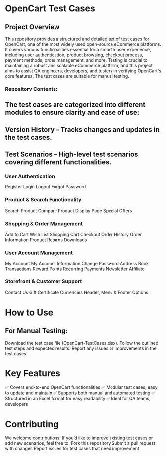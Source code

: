 # OpenCart Test Cases
## Project Overview
This repository provides a structured and detailed set of test cases for OpenCart, one of the most widely used open-source eCommerce platforms. 
It covers various functionalities essential for a smooth user experience, including user authentication, product browsing, checkout process, payment methods, order management, and more.
Testing is crucial to maintaining a robust and scalable eCommerce platform, and this project aims to assist QA engineers, developers, and testers in verifying OpenCart's core features. 
The test cases are suitable for manual testing.
### Repository Contents:
## The test cases are categorized into different modules to ensure clarity and ease of use:
## Version History – Tracks changes and updates in the test cases.
## Test Scenarios – High-level test scenarios covering different functionalities.
### User Authentication
Register
Login
Logout
Forgot Password
### Product & Search Functionality
Search
Product Compare
Product Display Page
Special Offers
### Shopping & Order Management
Add to Cart
Wish List
Shopping Cart
Checkout
Order History
Order Information
Product Returns
Downloads
### User Account Management
My Account
My Account Information
Change Password
Address Book
Transactions
Reward Points
Recurring Payments
Newsletter
Affiliate
### Storefront & Customer Support
Contact Us
Gift Certificate
Currencies
Header, Menu & Footer Options
# How to Use
## For Manual Testing:
Download the test case file (OpenCart-TestCases.xlsx).
Follow the outlined test steps and expected results.
Report any issues or improvements in the test cases.
# Key Features
✅ Covers end-to-end OpenCart functionalities
✅ Modular test cases, easy to update and maintain
✅ Supports both manual and automated testing
✅ Structured in an Excel format for easy readability
✅ Ideal for QA teams, developers
# Contributing
We welcome contributions! If you’d like to improve existing test cases or add new scenarios, feel free to:
Fork this repository
Submit a pull request with changes
Report issues for test cases that need improvement


